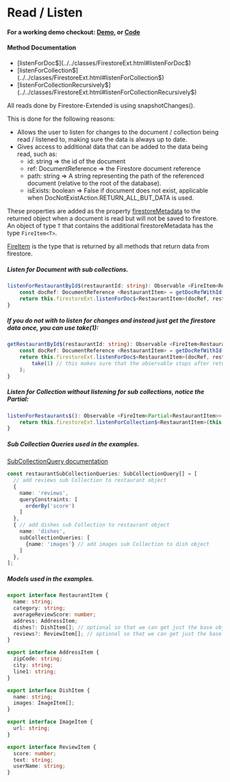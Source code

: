 # Read / Listen

#### For a working demo checkout: [Demo](https://fir-extended-demo.web.app/demo/), or [Code](https://github.com/Tylder/firestore-extended/tree/master/projects/firestore-extended)

#### Method Documentation

- [listenForDoc$](../../classes/FirestoreExt.html#listenForDoc$)
- [listenForCollection$](../../classes/FirestoreExt.html#listenForCollection$)
- [listenForCollectionRecursively$](../../classes/FirestoreExt.html#listenForCollectionRecursively$)

All reads done by Firestore-Extended is using snapshotChanges().

This is done for the following reasons:
<ul>
    <li>
      Allows the user to listen for changes to the document / collection being read / listened to, making sure the data is always up to date.
    </li>
    <li>
      Gives access to additional data that can be added to the data being read, such as:
        <ul>
          <li>
            id: string => the id of the document
          </li>
          <li>
            ref: DocumentReference => the Firestore document reference
          </li>
          <li>
            path: string => A string representing the path of the referenced document (relative to the root of the database).
          </li>
          <li>    
            isExists: boolean => False if document does not exist, applicable when DocNotExistAction.RETURN_ALL_BUT_DATA is used.
          </li>
        </ul>
    </li> 
</ul>

These properties are added as the property [firestoreMetadata](../../interfaces/FirestoreMetadata.html) to the returned object when a
document is read but will not be saved to firestore. An object of type `T` that contains the additional firestoreMetadata has the
type `FireItem<T>`.

[FireItem](../../miscellaneous/typealiases.html#FireItem) is the type that is returned by all methods that return data from firestore.


##### Listen for Document with sub collections.

```ts
listenForRestaurantById$(restaurantId: string): Observable <FireItem<RestaurantItem>> {
    const docRef: DocumentReference <RestaurantItem> = getDocRefWithId(this.restaurantCollectionRef, restaurantId);
    return this.firestoreExt.listenForDoc$<RestaurantItem>(docRef, restaurantSubCollectionQueries);
}
```

##### If you do not with to listen for changes and instead just get the firestore data once, you can use take(1):

```ts
getRestaurantById$(restaurantId: string): Observable <FireItem<RestaurantItem>> {
    const docRef: DocumentReference <RestaurantItem> = getDocRefWithId(this.restaurantCollectionRef, restaurantId);
    return this.firestoreExt.listenForDoc$<RestaurantItem>(docRef, restaurantSubCollectionQueries).pipe(
        take(1) // this makes sure that the observable stops after returning
    );
}
```

##### Listen for Collection without listening for sub collections, notice the Partial<RestaurantItem>:

```ts
listenForRestaurants$(): Observable <FireItem<Partial<RestaurantItem>> [] > {
    return this.firestoreExt.listenForCollection$<RestaurantItem>(this.restaurantCollectionFs);
}
```

##### Sub Collection Queries used in the examples.

[SubCollectionQuery documentation](../../interfaces/SubCollectionQuery.html)

```typescript
const restaurantSubCollectionQueries: SubCollectionQuery[] = [
  // add reviews sub Collection to restaurant object
  {
    name: 'reviews',
    queryConstraints: [
      orderBy('score')
    ]
  },
  { // add dishes sub Collection to restaurant object
    name: 'dishes',
    subCollectionQueries: [
      {name: 'images'} // add images sub Collection to dish object
    ]
  },
];
```

##### Models used in the examples.

```typescript
export interface RestaurantItem {
  name: string;
  category: string;
  averageReviewScore: number;
  address: AddressItem;
  dishes?: DishItem[]; // optional so that we can get just the base object to display in a list
  reviews?: ReviewItem[]; // optional so that we can get just the base object to display in a list
}

export interface AddressItem {
  zipCode: string;
  city: string;
  line1: string;
}

export interface DishItem {
  name: string;
  images: ImageItem[];
}

export interface ImageItem {
  url: string;
}

export interface ReviewItem {
  score: number;
  text: string;
  userName: string;
}
```


